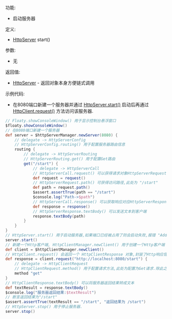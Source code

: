 功能:

+ 启动服务器

定义:

+ [HttpServer](/API/Network/HttpServer/HttpServer/README.md) start()

参数:

+ 无

返回值:

+ [HttpServer](/API/Network/HttpServer/HttpServer/README.md) - 返回对象本身方便链式调用

示例代码:

+ 在8080端口新建一个服务器并通过 [HttpServer.start()](/API/Network/HttpServer/HttpServer/README.md?id=start)
  启动后再通过 [HttpClient.request()](/API/Network/HttpClient/HttpClient/README.md?id=request) 方法访问该服务器.

```groovy
// Floaty.showConsoleWindow() 用于显示控制台悬浮窗口
$floaty.showConsoleWindow()
// 在8080端口新建一个服务器
def server = $httpServerManager.newServer(8080) {
    // delegate -> HttpServerConfig
    // HttpServerConfig.routing() 用于配置服务器路由信息
    routing {
        // delegate -> HttpServerRouting
        // HttpServerRouting.get() 用于配置Get路由
        get("/start") {
            // delegate -> HttpServerCall
            // HttpServerCall.request() 可以获得请求对象HttpServerRequest
            def request = request()
            // HttpServerRequest.path() 可获得访问路径,此处为 "/start"
            def path = request.path()
            $assert.assertTrue(path == "/start")
            $console.log("Path->$path")
            // HttpServerCall.response() 可以获取响应对应HttpServerResponse
            def response = response()
            // HttpServerResponse.textBody() 可以发送文本到客户端
            response.textBody(path)
        }
    }
}
// HttpServer.start() 用于启动服务器,如果端口已经被占用了则会启动失败,报错 "Address already in use"
server.start()
// 新建一个Http客户端, HttpClientManager.newClient() 用于创建一个Http客户端
def client = $httpClientManager.newClient()
// HttpClient.request() 会返回一个 HttpClientResponse 对象,封装了Http响应信息
def response = client.request("http://localhost:8080/start") {
    // delegate -> HttpClientRequest
    // HttpClientRequest.method() 用于配置请求方法,此处为配置为Get请求.除此之外,还有post,put,patch,delete,head,options等方法
    method "get"
}
// HttpClientResponse.textBody() 可以将服务器返回结果转成文本
def textResult = response.textBody()
$console.log("服务器返回结果:$textResult")
// 断言返回结果为"/start"
$assert.assertTrue(textResult == "/start", "返回结果为 /start")
// HttpServer.stop() 用于停止服务器.
server.stop()
```